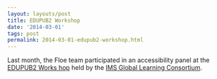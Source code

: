 ```yaml
---
layout: layouts/post
title: EDUPUB2 Workshop
date: '2014-03-01'
tags: post
permalink: 2014-03-01-edupub2-workshop.html
---
```

<p>Last month, the Floe team participated in an accessibility panel at the
<a href="http://imsglobal.org/edupub/agenda.html">EDUPUB2 Works
hop</a> held by the <a href="http://www.imsglobal.org/">IMS Global Learning Consortium</a>.
</p>
